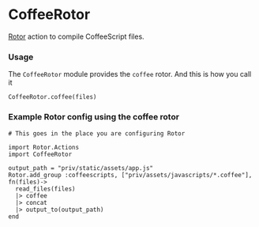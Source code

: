 # CoffeeRotor

[Rotor](https://github.com/HashNuke/rotor) action to compile CoffeeScript files.


### Usage


The `CoffeeRotor` module provides the `coffee` rotor. And this is how you call it

```
CoffeeRotor.coffee(files)
```

### Example Rotor config using the coffee rotor

```
# This goes in the place you are configuring Rotor

import Rotor.Actions
import CoffeeRotor

output_path = "priv/static/assets/app.js"
Rotor.add_group :coffeescripts, ["priv/assets/javascripts/*.coffee"], fn(files)->
  read_files(files)
  |> coffee
  |> concat
  |> output_to(output_path)
end
```
